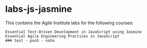labs-js-jasmine
===============

This contains the Agile Institute labs for the following courses:

    Essential Test-Driven Development in JavaScript using Jasmine
    Essential Agile Engineering Practices in JavaScript
    ### test - push - nate

